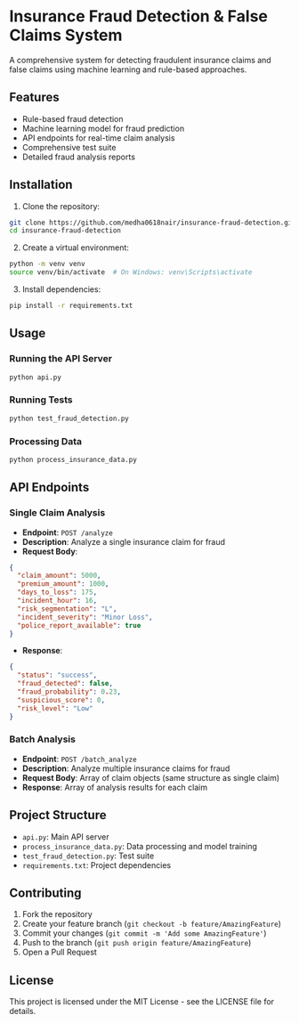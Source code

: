 # Insurance Fraud Detection & False Claims System

A comprehensive system for detecting fraudulent insurance claims and false claims using machine learning and rule-based approaches.

## Features

- Rule-based fraud detection
- Machine learning model for fraud prediction
- API endpoints for real-time claim analysis
- Comprehensive test suite
- Detailed fraud analysis reports

## Installation

1. Clone the repository:

```bash
git clone https://github.com/medha0618nair/insurance-fraud-detection.git
cd insurance-fraud-detection
```

2. Create a virtual environment:

```bash
python -m venv venv
source venv/bin/activate  # On Windows: venv\Scripts\activate
```

3. Install dependencies:

```bash
pip install -r requirements.txt
```

## Usage

### Running the API Server

```bash
python api.py
```

### Running Tests

```bash
python test_fraud_detection.py
```

### Processing Data

```bash
python process_insurance_data.py
```

## API Endpoints

### Single Claim Analysis

- **Endpoint**: `POST /analyze`
- **Description**: Analyze a single insurance claim for fraud
- **Request Body**:

```json
{
  "claim_amount": 5000,
  "premium_amount": 1000,
  "days_to_loss": 175,
  "incident_hour": 16,
  "risk_segmentation": "L",
  "incident_severity": "Minor Loss",
  "police_report_available": true
}
```

- **Response**:

```json
{
  "status": "success",
  "fraud_detected": false,
  "fraud_probability": 0.23,
  "suspicious_score": 0,
  "risk_level": "Low"
}
```

### Batch Analysis

- **Endpoint**: `POST /batch_analyze`
- **Description**: Analyze multiple insurance claims for fraud
- **Request Body**: Array of claim objects (same structure as single claim)
- **Response**: Array of analysis results for each claim

## Project Structure

- `api.py`: Main API server
- `process_insurance_data.py`: Data processing and model training
- `test_fraud_detection.py`: Test suite
- `requirements.txt`: Project dependencies

## Contributing

1. Fork the repository
2. Create your feature branch (`git checkout -b feature/AmazingFeature`)
3. Commit your changes (`git commit -m 'Add some AmazingFeature'`)
4. Push to the branch (`git push origin feature/AmazingFeature`)
5. Open a Pull Request

## License

This project is licensed under the MIT License - see the LICENSE file for details.
